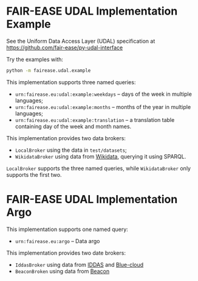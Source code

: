# FAIR-EASE UDAL Implementation Example

See the Uniform Data Access Layer (UDAL) specification at
https://github.com/fair-ease/py-udal-interface

Try the examples with:

```sh
python -m fairease.udal.example
```

This implementation supports three named queries:

- `urn:fairease.eu:udal:example:weekdays` &ndash; days of the week in multiple
  languages;
- `urn:fairease.eu:udal:example:months` &ndash; months of the year in multiple
  languages;
- `urn:fairease.eu:udal:example:translation` &ndash; a translation table
  containing day of the week and month names.

This implementation provides two data brokers:

- `LocalBroker` using the data in `test/datasets`;
- `WikidataBroker` using data from [Wikidata](https://www.wikidata.org/),
  querying it using SPARQL.

`LocalBroker` supports the three named queries, while `WikidataBroker` only
supports the first two.

# FAIR-EASE UDAL Implementation Argo

This implementation supports one named query:

- `urn:fairease.eu:argo` &ndash; Data argo

This implementation provides two date brokers:

- `IddasBroker` using data from [IDDAS](https://fair-ease-iddas.maris.nl) and [Blue-cloud](https://data.blue-cloud.org/)
- `BeaconBroken` using data from [Beacon](https://beacon.maris.nl/)
